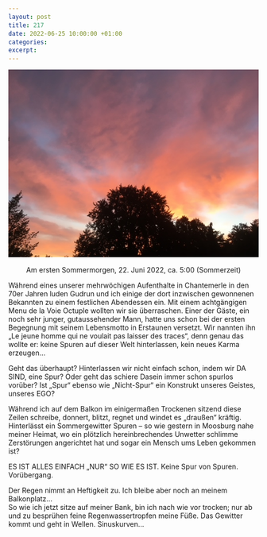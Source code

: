 ```yaml
---
layout: post
title: 217
date: 2022-06-25 10:00:00 +01:00
categories: 
excerpt: 
---
```


![Am ersten Sommermorgen, 22. Juni 2022, ca. 5:00 (Sommerzeit)](../images/217.jpg "Am ersten Sommermorgen, 22. Juni 2022, ca. 5:00 (Sommerzeit)")

<p align="center">Am ersten Sommermorgen, 22. Juni 2022, ca. 5:00 (Sommerzeit)</p>

Während eines unserer mehrwöchigen Aufenthalte in Chantemerle in den 70er Jahren luden Gudrun und ich einige der dort inzwischen gewonnenen Bekannten zu einem festlichen Abendessen ein. Mit einem achtgängigen Menu de la Voie Octuple wollten wir sie überraschen. Einer der Gäste, ein noch sehr junger, gutaussehender Mann, hatte uns schon bei der ersten Begegnung mit seinem Lebensmotto in Erstaunen versetzt. Wir nannten ihn „Le jeune homme qui ne voulait pas laisser des traces“, denn genau das wollte er: keine Spuren auf dieser Welt hinterlassen, kein neues Karma erzeugen…

Geht das überhaupt? Hinterlassen wir nicht einfach schon, indem wir DA SIND, eine Spur? Oder geht das schiere Dasein immer schon spurlos vorüber? Ist „Spur“ ebenso wie „Nicht-Spur“ ein Konstrukt unseres Geistes, unseres EGO?

Während ich auf dem Balkon im einigermaßen Trockenen sitzend diese Zeilen schreibe, donnert, blitzt, regnet und windet es „draußen“ kräftig. Hinterlässt ein Sommergewitter Spuren – so wie gestern in Moosburg nahe meiner Heimat, wo ein plötzlich hereinbrechendes Unwetter schlimme Zerstörungen angerichtet hat und sogar ein Mensch ums Leben gekommen ist?

ES IST ALLES EINFACH „NUR“ SO WIE ES IST. Keine Spur von Spuren. Vorübergang.

Der Regen nimmt an Heftigkeit zu. Ich bleibe aber noch an meinem Balkonplatz…\
So wie ich jetzt sitze auf meiner Bank, bin ich nach wie vor trocken; nur ab und zu besprühen feine Regenwassertropfen meine Füße. Das Gewitter kommt und geht in Wellen. Sinuskurven…

